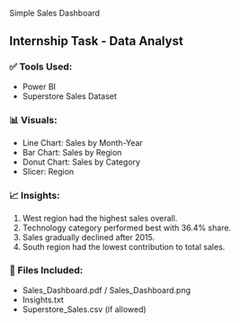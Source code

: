  Simple Sales Dashboard

## Internship Task - Data Analyst

### ✅ Tools Used:
- Power BI
- Superstore Sales Dataset

### 📊 Visuals:
- Line Chart: Sales by Month-Year
- Bar Chart: Sales by Region
- Donut Chart: Sales by Category
- Slicer: Region

### 📈 Insights:
1. West region had the highest sales overall.
2. Technology category performed best with 36.4% share.
3. Sales gradually declined after 2015.
4. South region had the lowest contribution to total sales.

### 📎 Files Included:
- Sales_Dashboard.pdf / Sales_Dashboard.png
- Insights.txt
- Superstore_Sales.csv (if allowed)
